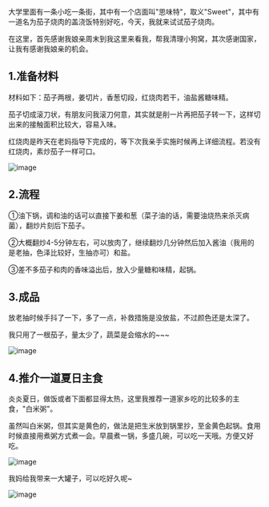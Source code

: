 

大学里面有一条小吃一条街，其中有一个店面叫"思味特"，取义"Sweet"，其中有一道名为茄子烧肉的盖浇饭特别好吃，今天，我就来试试茄子烧肉。

在这里，首先感谢我娘亲周末到我这里来看我，帮我清理小狗窝，其次感谢国家，让我有感谢我娘亲的机会。

## 1.准备材料

材料如下：茄子两根，姜切片，香葱切段，红烧肉若干，油盐酱糖味精。

茄子切成滚刀状，有朋友问我滚刀何意，其实就是削一片再把茄子转一下，这样切出来的接触面积比较大，容易入味。

红烧肉是昨天在老妈指导下完成的，等下次我亲手实施时候再上详细流程。若没有红烧肉，素炒茄子一样可口。

![image](https://e25ba8-log4d-c.dijingchao.com/images/upload_dropbox/201007/qiezirou1.jpg)

## 2.流程

①油下锅，调和油的话可以直接下姜和葱（菜子油的话，需要油烧热来杀灭病菌），翻炒片刻后下茄子。

②大概翻炒4-5分钟左右，可以放肉了，继续翻炒几分钟然后加入酱油（我用的是老抽，色泽比较好，生抽亦可）和盐。

③差不多茄子和肉的香味溢出后，放入少量糖和味精，起锅。

## 3.成品

放老抽时候手抖了一下，多了一点，补救措施是没放盐，不过颜色还是太深了。

我只用了一根茄子，量太少了，蔬菜是会缩水的~~~

![image](https://e25ba8-log4d-c.dijingchao.com/images/upload_dropbox/201007/qiezirou2.jpg)

## 4.推介一道夏日主食

炎炎夏日，做饭或者下面都显得太热，这里我推荐一道家乡吃的比较多的主食，"白米粥"。

虽然叫白米粥，但其实是黄色的，做法是把生米放到锅里抄，至金黄色起锅。食用时候直接用煮粥方式煮一会。早晨煮一锅，多盛几碗，可以吃一天哦。方便又好吃。

![image](https://e25ba8-log4d-c.dijingchao.com/images/upload_dropbox/201007/mi1.jpg)

我妈给我带来一大罐子，可以吃好久呢~

![image](https://e25ba8-log4d-c.dijingchao.com/images/upload_dropbox/201007/mi2.jpg)


